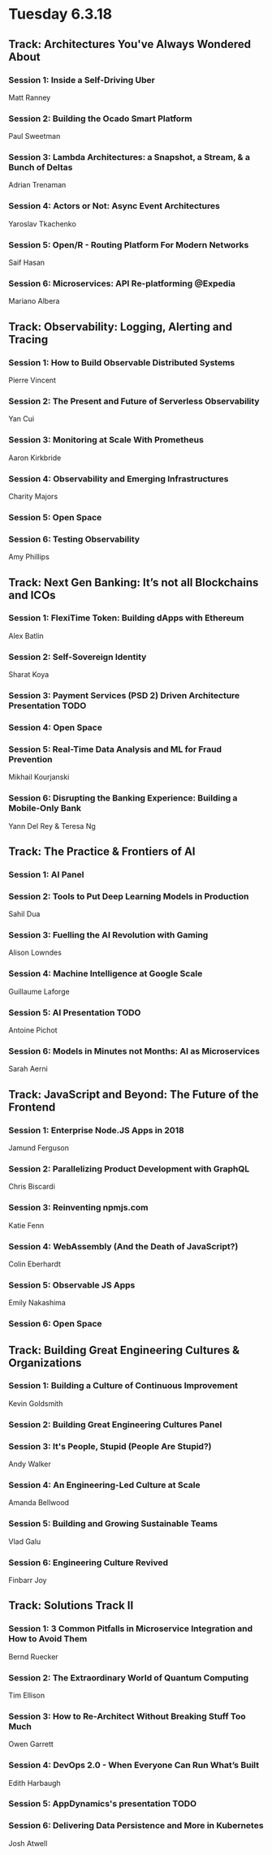 # Tuesday 6.3.18

## Track: Architectures You've Always Wondered About
### Session 1: Inside a Self-Driving Uber
Matt Ranney
### Session 2:  Building the Ocado Smart Platform
Paul Sweetman
### Session 3: Lambda Architectures: a Snapshot, a Stream, & a Bunch of Deltas
Adrian Trenaman
### Session 4: Actors or Not: Async Event Architectures
Yaroslav Tkachenko
### Session 5: Open/R - Routing Platform For Modern Networks
Saif Hasan
### Session 6: Microservices: API Re-platforming @Expedia
Mariano Albera

## Track: Observability: Logging, Alerting and Tracing
### Session 1: How to Build Observable Distributed Systems
Pierre Vincent
### Session 2: The Present and Future of Serverless Observability
Yan Cui
### Session 3: Monitoring at Scale With Prometheus
Aaron Kirkbride
### Session 4: Observability and Emerging Infrastructures
Charity Majors
### Session 5: Open Space
### Session 6: Testing Observability
Amy Phillips

## Track: Next Gen Banking: It’s not all Blockchains and ICOs
### Session 1: FlexiTime Token: Building dApps with Ethereum
Alex Batlin
### Session 2: Self-Sovereign Identity
Sharat Koya
### Session 3: Payment Services (PSD 2) Driven Architecture Presentation TODO
### Session 4: Open Space
### Session 5: Real-Time Data Analysis and ML for Fraud Prevention
Mikhail Kourjanski
### Session 6: Disrupting the Banking Experience: Building a Mobile-Only Bank
Yann Del Rey & Teresa Ng

## Track: The Practice & Frontiers of AI
### Session 1: AI Panel
### Session 2: Tools to Put Deep Learning Models in Production
Sahil Dua
### Session 3: Fuelling the AI Revolution with Gaming
Alison Lowndes
### Session 4: Machine Intelligence at Google Scale
Guillaume Laforge
### Session 5: AI Presentation TODO
Antoine Pichot
### Session 6: Models in Minutes not Months: AI as Microservices
Sarah Aerni

## Track: JavaScript and Beyond: The Future of the Frontend
### Session 1: Enterprise Node.JS Apps in 2018
Jamund Ferguson
### Session 2: Parallelizing Product Development with GraphQL
Chris Biscardi
### Session 3: Reinventing npmjs.com
Katie Fenn
### Session 4: WebAssembly (And the Death of JavaScript?)
Colin Eberhardt
### Session 5: Observable JS Apps
Emily Nakashima
### Session 6: Open Space

## Track: Building Great Engineering Cultures & Organizations
### Session 1: Building a Culture of Continuous Improvement
Kevin Goldsmith
### Session 2: Building Great Engineering Cultures Panel
### Session 3: It's People, Stupid (People Are Stupid?)
Andy Walker
### Session 4: An Engineering-Led Culture at Scale
Amanda Bellwood
### Session 5: Building and Growing Sustainable Teams
Vlad Galu
### Session 6: Engineering Culture Revived
Finbarr Joy

## Track: Solutions Track II
### Session 1: 3 Common Pitfalls in Microservice Integration and How to Avoid Them
Bernd Ruecker
### Session 2: The Extraordinary World of Quantum Computing
Tim Ellison
### Session 3: How to Re-Architect Without Breaking Stuff Too Much
Owen Garrett
### Session 4: DevOps 2.0 - When Everyone Can Run What’s Built
Edith Harbaugh
### Session 5: AppDynamics's presentation TODO
### Session 6: Delivering Data Persistence and More in Kubernetes
Josh Atwell

